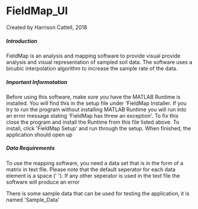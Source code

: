 # FieldMap_UI

Created by Harrison Cattell, 2018

##### Introduction
FieldMap is an analysis and mapping software to provide visual provide analysis and visual representation of sampled soil data. The software uses a bicubic interpolation algorithm to increase the sample rate of the data.

##### Important Informatation
Before using this software, make sure you have the MATLAB Runtime is installed. You will find this in the setup file under 'FieldMap Installer. 
If you try to run the program without installing MATLAB Runtime you will run into an error message stating 'FieldMap has threw an exception'. To fix this close the program and install the Runtime from this file listed above.
To install, click 'FieldMap Setup' and run through the setup. When finished, the application should open up

##### Data Requirements
To use the mapping software, you need a data set that is in the form of a matrix in text file.
Please note that the default seperator for each data element is a space (' '). If any other seperator is used in the text file the software will produce an error

There is some sample data that can be used for testing the application, it is named 'Sample_Data'